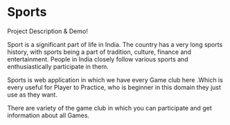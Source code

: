 # Sports


Project Description & Demo!

Sport is a significant part of life in India. The country has a very long sports history, with sports being a part of tradition, culture, finance and entertainment. People in India closely follow various sports and enthusiastically participate in them.

Sports is web application in which we have every Game club here .Which is every useful for Player to Practice, who is beginner in this domain they just use as they want.

There are variety of the game club in which you can participate and  get information about all Games.
